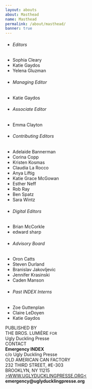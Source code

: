 ```yaml
---
layout: abouts
about: Masthead
name: Masthead
permalink: /about/masthead/
banner: true
---
```


<div>
  <div class="row">
    <ul class="col s12 m4 l3 collection with-header">
      <li class="collection-header"><h6>Editors</h6></li>
      <li class="collection-item">Sophia Cleary</li>
      <li class="collection-item">Katie Gaydos</li>
      <li class="collection-item">Yelena Gluzman</li>
    </ul>
    <ul class="col s12 m4 l3 collection with-header">
      <li class="collection-header"><h6>Managing Editor</h6></li>
      <li class="collection-item">Katie Gaydos</li>
    </ul>
    <ul class="col s12 m4 l3 collection with-header">
      <li class="collection-header"><h6>Associate Editor</h6></li>
      <li class="collection-item">Emma Clayton</li>
    </ul>
  </div>
  <div class="row">
    <ul class="col s12 m4 l3 collection with-header">
      <li class="collection-header"><h6>Contributing Editors</h6></li>
      <li class="collection-item">Adelaide Bannerman</li>
      <li class="collection-item">Corina Copp</li>
      <li class="collection-item">Kristen Kosmas</li>
      <li class="collection-item">Claudia La Rocco</li>
      <li class="collection-item">Anya Liftig</li>
      <li class="collection-item">Katie Grace McGowan</li>
      <li class="collection-item">Esther Neff</li>
      <li class="collection-item">Rob Ray</li>
      <li class="collection-item">Ben Spatz</li>
      <li class="collection-item">Sara Wintz</li>
    </ul>
    <ul class="col s12 m4 l3 collection with-header">
      <li class="collection-header"><h6>Digital Editors</h6></li>
      <li class="collection-item">Brian McCorkle</li>
      <li class="collection-item">edward sharp</li>
    </ul>
    <ul class="col s12 m4 l3 collection with-header">
      <li class="collection-header"><h6>Advisory Board</h6></li>
      <li class="collection-item">Oron Catts</li>
      <li class="collection-item">Steven Durland</li>
      <li class="collection-item">Branislav Jakovljevic</li>
      <li class="collection-item">Jennifer Krasinski</li>
      <li class="collection-item">Caden Manson</li>
    </ul>
    <ul class="col s12 m4 l3 collection with-header">
      <li class="collection-header"><h6>Past INDEX Interns</h6></li>
      <li class="collection-item">Zoe Guttenplan</li>
      <li class="collection-item">Claire LeDoyen</li>
      <li class="collection-item">Katie Gaydos</li>
    </ul>
  </div>
  <div class="row">
    <div class="col s12 m6 right-align">
    PUBLISHED BY 
    </div>
    <div class="col s12 m7 offset-m5">
    THE BROS. LUMIÈRE <small>FOR</small> <br>
    Ugly Duckling Presse <br>
    </div>
  </div>
  <div class="row">
    <div class="col s12 m6 right-align">
    CONTACT
    </div>
    <div class="col s12 m7 offset-m5">
    <b>Emergency INDEX</b> <br>
    c/o Ugly Duckling Presse <br>
    OLD AMERICAN CAN FACTORY <br>
    232 THIRD STREET, #E-303 <br>
    BROOKLYN, NY 11215 <br>
    <a href="http://WWW.UGLYDUCKLINGPRESSE.ORG" target="_blank">&gt;WWW.UGLYDUCKLINGPRESSE.ORG&lt;</a>
    <b>emergency@uglyducklingpresse.org</b>
    </div>
  </div> 
</div>
